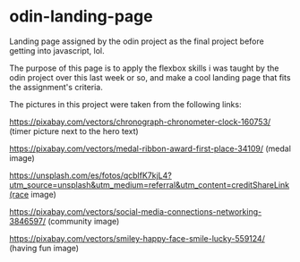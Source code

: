 # odin-landing-page
Landing page assigned by the odin project as the final project before getting into javascript, lol.

The purpose of this page is to apply the flexbox skills i was taught by the odin project over this last week or so, and make a cool landing page that fits the assignment's criteria.

The pictures in this project were taken from the following links:

https://pixabay.com/vectors/chronograph-chronometer-clock-160753/ (timer picture next to the hero text)

https://pixabay.com/vectors/medal-ribbon-award-first-place-34109/ (medal image)

https://unsplash.com/es/fotos/qcblfK7kjL4?utm_source=unsplash&utm_medium=referral&utm_content=creditShareLink(race image)

https://pixabay.com/vectors/social-media-connections-networking-3846597/ (community image)

https://pixabay.com/vectors/smiley-happy-face-smile-lucky-559124/ (having fun image)